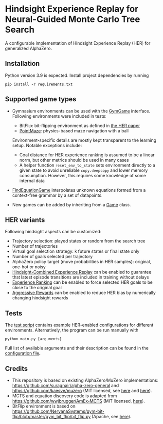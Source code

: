 # Hindsight Experience Replay for Neural-Guided Monte Carlo Tree Search

A configurable implementation of Hindsight Experience Replay (HER) for generalized AlphaZero.

## Installation

Python version 3.9 is expected. Install project dependencies by running

```pip install -r requirements.txt```

## Supported game types

- Gymnasium environments can be used with the [GymGame](src/game/gym_game.py) interface. Following environments
were included in tests:
  - BitFlip: bit-flipping environment as defined in 
  [the HER paper](https://proceedings.neurips.cc/paper_files/paper/2017/file/453fadbd8a1a3af50a9df4df899537b5-Paper.pdf)
  - [PointMaze](https://robotics.farama.org/envs/maze/point_maze/): physics-based maze navigation with a ball 
  
  Environment-specific details are mostly kept transparent to the learning setup. Notable exceptions include:
  - Goal distance for HER experience ranking is assumed to be a linear norm, but other metrics should be used in many
  cases
  - A helper function ```reset_env_to_state``` sets environment directly to a given state to avoid unreliable
  ```copy.deepcopy``` and lower memory consumption. 
  However, this requires some knowledge of some internal data

- [FindEquationGame](src/game/find_equation_game.py) interpolates unknown equations formed from a context-free grammar
by a set of datapoints.

- New games can be added by inheriting from a [Game](src/game/game.py) class.

## HER variants

Following hindsight aspects can be customized:

- Trajectory selection: played states or random from the search tree
- Number of trajectories
- Virtual goal selection strategy: k future states or final state only
- Number of goals selected per trajectory
- AlphaZero policy target (move probabilities in HER samples): original, one-hot or noisy
- [Hindsight-Combined Experience Replay](https://www.researchgate.net/publication/346030781) can be enabled to guarantee
that latest episode transitions are included in training without delays
- [Experience Ranking](https://ieeexplore.ieee.org/abstract/document/8850705/) can be enabled to force selected HER
goals to be close to the original goal
- [Aggressive Rewards](http://arxiv.org/abs/1809.02070) can be enabled to reduce HER bias by numerically changing
hindsight rewards


## Tests

The [test script](test/test_a0.py) contains example HER-enabled configurations for different environments.
Alternatively, the program can be run manually with

```python main.py [arguments]```

Full list of available arguments and their description can be found in the [configuration file](src/config.py).

## Credits

- This repository is based on existing AlphaZero/MuZero implementations: https://github.com/suragnair/alpha-zero-general
and https://github.com/kaesve/muzero (MIT licensed, see [here](license/LICENSE-alphazero) and
[here](license/LICENSE-muzero)).
- MCTS and equation discovery code is adapted from https://github.com/wwjbrugger/AmEx-MCTS (MIT licensed,
[here](license/LICENSE-amex)).
- BitFlip environment is based on https://github.com/NervanaSystems/gym-bit-flip/blob/master/gym_bit_flip/bit_flip.py
(Apache, see [here](https://pypi.org/project/gym-bit-flip/)).
